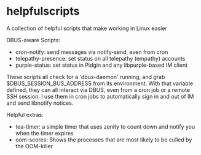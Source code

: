 helpfulscripts
==============

A collection of helpful scripts that make working in Linux easier


DBUS-aware Scripts:
* cron-notify: send messages via notify-send, even from cron
* telepathy-presence: set status on all telepathy (empathy) accounts
* purple-status: set status in Pidgin and any libpurple-based IM client

These scripts all check for a 'dbus-daemon' running, and grab $DBUS_SESSION_BUS_ADDRESS from its environment.  With that variable defined, they can all interact via DBUS, even from a cron job or a remote SSH session.  I use them in cron jobs to automatically sign in and out of IM and send libnotify notices.

Helpful extras:
* tea-timer: a simple timer that uses zenity to count down and notify you when the timer expires
* oom-scores: Shows the processes that are most likely to be culled by the OOM-killer
